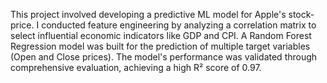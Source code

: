 This project involved developing a predictive ML model for Apple's stock-price. I conducted feature engineering by analyzing a correlation matrix to select influential economic indicators like GDP and CPI. A Random Forest Regression model was built for the prediction of multiple target variables (Open and Close prices). The model's performance was validated through comprehensive evaluation, achieving a high R² score of 0.97.
